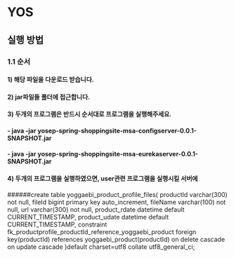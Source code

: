 # YOS

## 실행 방법

### 1.1 순서
#### 1) 해당 파일을 다운로드 받습니다.
#### 2) jar파일들 폴더에 접근합니다.
#### 3) 두개의 프로그램은 반드시 순서대로 프로그램을 실행해주세요.
####    - java -jar yosep-spring-shoppingsite-msa-configserver-0.0.1-SNAPSHOT.jar
####    - java -jar yosep-spring-shoppingsite-msa-eurekaserver-0.0.1-SNAPSHOT.jar

#### 4) 두개의 프로그램을 실행하였으면, user관련 프로그램을 실행시킬 서버에 

######create table yoggaebi_product_profile_files(
	productId varchar(300) not null,
    fileId bigint primary key auto_increment,
    fileName varchar(100) not null,
    url varchar(300) not null,
    product_rdate datetime default CURRENT_TIMESTAMP,
    product_udate datetime default CURRENT_TIMESTAMP,
    constraint fk_productprofile_productId_reference_yoggaebi_product foreign key(productId) references yoggaebi_product(productId) on delete cascade on update cascade
)default charset=utf8 collate utf8_general_ci;
